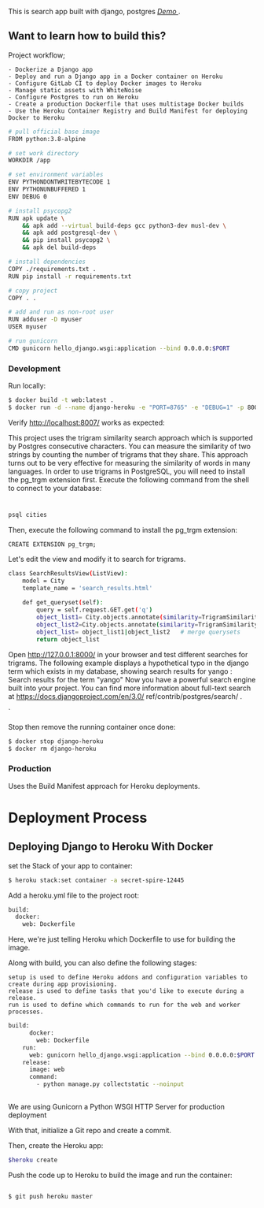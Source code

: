 
This is search app built with django, postgres
  *[Demo ](https://secret-spire-12445.herokuapp.com/)*.

## Want to learn how to build this?

   Project workflow;
   
    - Dockerize a Django app
    - Deploy and run a Django app in a Docker container on Heroku
    - Configure GitLab CI to deploy Docker images to Heroku
    - Manage static assets with WhiteNoise
    - Configure Postgres to run on Heroku
    - Create a production Dockerfile that uses multistage Docker builds
    - Use the Heroku Container Registry and Build Manifest for deploying Docker to Heroku
    
    
```sh
# pull official base image
FROM python:3.8-alpine

# set work directory
WORKDIR /app

# set environment variables
ENV PYTHONDONTWRITEBYTECODE 1
ENV PYTHONUNBUFFERED 1
ENV DEBUG 0

# install psycopg2
RUN apk update \
    && apk add --virtual build-deps gcc python3-dev musl-dev \
    && apk add postgresql-dev \
    && pip install psycopg2 \
    && apk del build-deps

# install dependencies
COPY ./requirements.txt .
RUN pip install -r requirements.txt

# copy project
COPY . .

# add and run as non-root user
RUN adduser -D myuser
USER myuser

# run gunicorn
CMD gunicorn hello_django.wsgi:application --bind 0.0.0.0:$PORT
```


### Development

Run locally:

```sh
$ docker build -t web:latest .
$ docker run -d --name django-heroku -e "PORT=8765" -e "DEBUG=1" -p 8007:8765 web:latest
```

Verify [http://localhost:8007/](http://localhost:8007/) works as expected:

This project uses the trigram similarity search approach which is supported by Postgres
consecutive characters. You can measure the similarity of two strings by counting
the number of trigrams that they share. This approach turns out to be very effective
for measuring the similarity of words in many languages.
In order to use trigrams in PostgreSQL, you will need to install the pg_trgm
extension first. Execute the following command from the shell to connect to your
database:
# 


```sh
psql cities
```
Then, execute the following command to install the pg_trgm extension:
```
CREATE EXTENSION pg_trgm;
```

Let's edit the view and modify it to search for trigrams. 

```sh
class SearchResultsView(ListView):
    model = City
    template_name = 'search_results.html'
    
    def get_queryset(self): 
        query = self.request.GET.get('q')
        object_list1= City.objects.annotate(similarity=TrigramSimilarity('name', query),).filter(similarity__gt=0.1).order_by('-similarity')
        object_list2=City.objects.annotate(similarity=TrigramSimilarity('state', query),).filter(similarity__gt=0.1).order_by('-similarity')
        object_list= object_list1|object_list2   # merge querysets
        return object_list
```
        
Open http://127.0.0.1:8000/ in your browser and test different
searches for trigrams. The following example displays a hypothetical typo in the
django term which exists in my database, showing search results for yango :
 Search results for the term "yango"
Now you have a powerful search engine built into your project. You can find more
information about full-text search at https://docs.djangoproject.com/en/3.0/
ref/contrib/postgres/search/ .



`

Stop then remove the running container once done:

```sh
$ docker stop django-heroku
$ docker rm django-heroku
```

### Production
Uses the Build Manifest approach for Heroku deployments.




# Deployment  Process
## Deploying Django to Heroku With Docker

set the Stack of your app to container:

```sh
$ heroku stack:set container -a secret-spire-12445
```

Add a heroku.yml file to the project root:

```sh
build:
  docker:
    web: Dockerfile
```

Here, we're just telling Heroku which Dockerfile to use for building the image.

Along with build, you can also define the following stages:

    setup is used to define Heroku addons and configuration variables to create during app provisioning.
    release is used to define tasks that you'd like to execute during a release.
    run is used to define which commands to run for the web and worker processes.


```sh
build:
      docker:
        web: Dockerfile
    run:
      web: gunicorn hello_django.wsgi:application --bind 0.0.0.0:$PORT
    release:
      image: web
      command:
        - python manage.py collectstatic --noinput
         
```
We are using Gunicorn a Python WSGI HTTP Server for production deployment

With that, initialize a Git repo and create a commit.

Then, create the Heroku app:

```sh
$heroku create
```

Push the code up to Heroku to build the image and run the container:
```sh

$ git push heroku master


